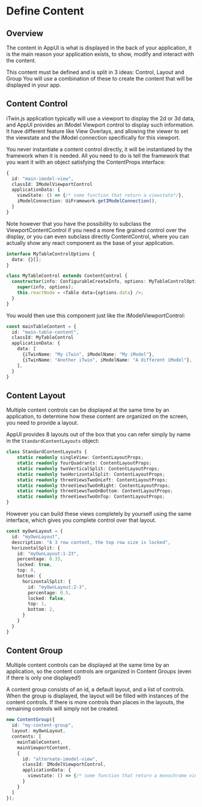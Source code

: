# Define Content

## Overview

The content in AppUI is what is displayed in the back of your application, it is the main reason your application exists, to show, modify and interact with the content.

This content must be defined and is split in 3 ideas: Control, Layout and Group
You will use a combination of these to create the content that will be displayed in your app.

## Content Control

iTwin.js application typically will use a viewport to display the 2d or 3d data, and AppUI provides an IModel Viewport control to display such information. It have different feature like View Overlays, and allowing the viewer to set the viewstate and the iModel connection specifically for this viewport.

You never instantiate a content control directly, it will be instantiated by the framework when it is needed. All you need to do is tell the framework that you want it with an object satisfying the ContentProps interface:

```ts
{
  id: "main-imodel-view",
  classId: IModelViewportControl
  applicationData: {
    viewState: () => {/* some function that return a viewstate*/},
    iModelConnection: UiFramework.getIModelConnection(),
  }
}
```

Note however that you have the possibility to subclass the ViewportContentControl if you need a more fine grained control over the display, or you can even subclass directly ContentControl, where you can actually show any react component as the base of your application.

```ts
interface MyTableControlOptions {
  data: {}[];
}

class MyTableControl extends ContentControl {
  constructor(info: ConfigurableCreateInfo, options: MyTableControlOptions) {
    super(info, options);
    this.reactNode = <Table data={options.data} />;
  }
}
```

You would then use this component just like the IModelViewportControl:

```ts
const mainTableContent = {
  id: "main-table-content",
  classId: MyTableControl
  applicationData: {
    data: [
      {iTwinName: "My iTwin", iModelName: "My iModel"},
      {iTwinName: "Another iTwin", iModelName: "A different iModel"},
    ],
  }
}
```

## Content Layout

Multiple content controls can be displayed at the same time by an application, to determine how these content are organized on the screen,  you need to provide a layout.

AppUI provides 8 layouts out of the box that you can refer simply by name in the `StandardContentLayouts` object:

```ts
class StandardContentLayouts {
    static readonly singleView: ContentLayoutProps;
    static readonly fourQuadrants: ContentLayoutProps;
    static readonly twoVerticalSplit: ContentLayoutProps;
    static readonly twoHorizontalSplit: ContentLayoutProps;
    static readonly threeViewsTwoOnLeft: ContentLayoutProps;
    static readonly threeViewsTwoOnRight: ContentLayoutProps;
    static readonly threeViewsTwoOnBottom: ContentLayoutProps;
    static readonly threeViewsTwoOnTop: ContentLayoutProps;
}
```

However you can build these views completely by yourself using the same interface, which gives you complete control over that layout.

```ts
const myOwnLayout = {
  id: "myOwnLayout",
  description: "A 3 row content, the top row size is locked",
  horizontalSplit: {
    id: "myOwnLayout:1-23",
    percentage: 0.33,
    locked: true,
    top: 0,
    bottom: {
      horizontalSplit: {
        id: "myOwnLayout:2-3",
        percentage: 0.5,
        locked: false,
        top: 1,
        bottom: 2,
      }
    }
  }
}
```

## Content Group

Multiple content controls can be displayed at the same time by an application, so the content controls are organized in Content Groups (even if there is only one displayed!)

A content group consists of an id, a default layout, and a list of controls. When the group is displayed, the layout will be filled with instances of the content controls. If there is more controls than places in the layouts, the remaining controls will simply not be created.

```ts
new ContentGroup({
  id: "my-content-group",
  layout: myOwnLayout,
  contents: [
    mainTableContent,
    mainViewportContent,
    {
      id: "alternate-imodel-view",
      classId: IModelViewportControl,
      applicationData: {
        viewstate: () => {/* some function that return a monochrome viewstate */},
      }
    }
  ]
});
```
